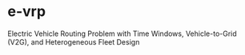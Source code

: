 # e-vrp
Electric Vehicle Routing Problem with Time Windows, Vehicle-to-Grid (V2G), and Heterogeneous Fleet Design
